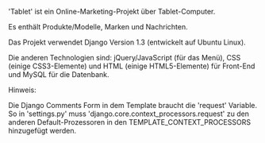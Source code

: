 'Tablet' ist ein Online-Marketing-Projekt über Tablet-Computer.

Es enthält Produkte/Modelle, Marken und Nachrichten. 

Das Projekt verwendet Django Version 1.3 (entwickelt auf Ubuntu Linux).

Die anderen Technologien sind: jQuery/JavaScript (für das Menü), CSS (einige CSS3-Elemente) und HTML (einige HTML5-Elemente) für Front-End und MySQL für die Datenbank.

Hinweis:

Die Django Comments Form in dem Template braucht die 'request' Variable. So in 'settings.py' muss 'django.core.context_processors.request' zu den anderen Default-Prozessoren in den TEMPLATE_CONTEXT_PROCESSORS hinzugefügt werden.
